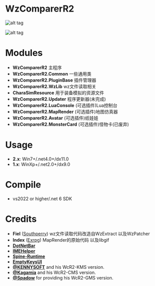 # WzComparerR2

![alt tag](https://imgur.com/VLHlzn3.jpeg"")  

![alt tag](https://imgur.com/JN0c1ft.jpeg"")     
 

# Modules
- **WzComparerR2** 主程序
- **WzComparerR2.Common** 一些通用类
- **WzComparerR2.PluginBase** 插件管理器
- **WzComparerR2.WzLib** wz文件读取相关
- **CharaSimResource** 用于装备模拟的资源文件
- **WzComparerR2.Updater** 程序更新器(未完成)
- **WzComparerR2.LuaConsole** (可选插件)Lua控制台
- **WzComparerR2.MapRender** (可选插件)地图仿真器
- **WzComparerR2.Avatar** (可选插件)纸娃娃
- **WzComparerR2.MonsterCard** (可选插件)怪物卡(已废弃)

# Usage
- **2.x**: Win7+/.net4.0+/dx11.0
- **1.x**: WinXp+/.net2.0+/dx9.0

# Compile
- vs2022 or higher/.net 6 SDK

# Credits
- **Fiel** ([Southperry](http://www.southperry.net))  wz文件读取代码改造自WzExtract 以及WzPatcher
- **Index** ([Exrpg](http://bbs.exrpg.com/space-uid-137285.html)) MapRender的原始代码 以及libgif
- **[DotNetBar](http://www.devcomponents.com/)**
- **[IMEHelper](https://github.com/JLChnToZ/IMEHelper)**
- **[Spine-Runtime](https://github.com/EsotericSoftware/spine-runtimes)**
- **[EmptyKeysUI](https://github.com/EmptyKeys)**
- **[@KENNYSOFT](https://github.com/KENNYSOFT)** and his WcR2-KMS version.
- **[@Kagamia](https://github.com/Kagamia)** and his WcR2-CMS version.
- **[@Spadow](https://github.com/Sunaries)** for providing his WcR2-GMS version.
